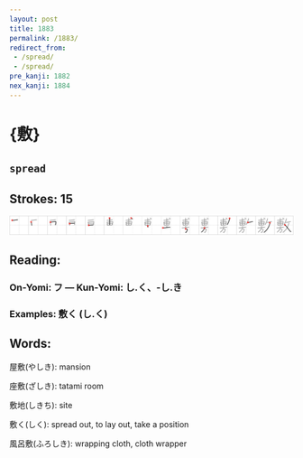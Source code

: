 ```yaml
---
layout: post
title: 1883
permalink: /1883/
redirect_from:
 - /spread/
 - /spread/
pre_kanji: 1882
nex_kanji: 1884
---
```


# {敷}

## `spread`

## Strokes: 15

<div class="stroke"><img src="../images/E695B7.png" /></div>

## Reading:

### On-Yomi: フ &mdash; Kun-Yomi: し.く、-し.き

### Examples: 敷く (し.く)

## Words:

屋敷(やしき): mansion

座敷(ざしき): tatami room

敷地(しきち): site

敷く(しく): spread out, to lay out, take a position

風呂敷(ふろしき): wrapping cloth, cloth wrapper
